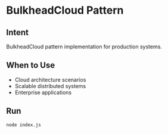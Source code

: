 # BulkheadCloud Pattern

## Intent
BulkheadCloud pattern implementation for production systems.

## When to Use
- Cloud architecture scenarios
- Scalable distributed systems
- Enterprise applications

## Run
```bash
node index.js
```
